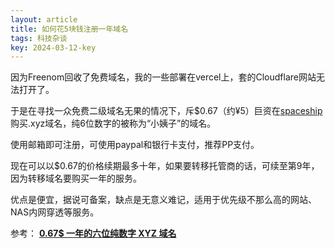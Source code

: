 ```yaml
---
layout: article
title: 如何花5块钱注册一年域名
tags: 科技杂谈
key: 2024-03-12-key
---
```

因为Freenom回收了免费域名，我的一些部署在vercel上，套的Cloudflare网站无法打开了。
<!--more-->

于是在寻找一众免费二级域名无果的情况下，斥$0.67（约¥5）巨资在[spaceship](https://www.spaceship.com/)购买.xyz域名，纯6位数字的被称为“小姨子”的域名。

使用邮箱即可注册，可使用paypal和银行卡支付，推荐PP支付。

现在可以以$0.67的价格续期最多十年，如果要转移托管商的话，可续至第9年，因为转移域名要购买一年的服务。

优点是便宜，据说可备案，缺点是无意义难记，适用于优先级不那么高的网站、NAS内网穿透等服务。

参考：
**[0.67$ 一年的六位纯数字 XYZ 域名](https://blog.vpslog.org/blog/xyz067/)**
